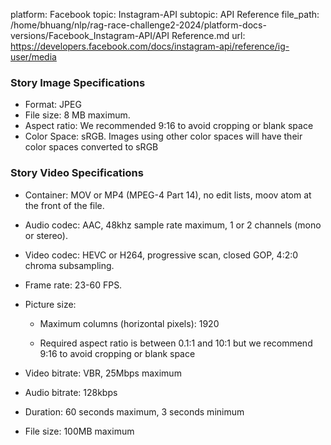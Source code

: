 platform: Facebook
topic: Instagram-API
subtopic: API Reference
file_path: /home/bhuang/nlp/rag-race-challenge2-2024/platform-docs-versions/Facebook_Instagram-API/API Reference.md
url: https://developers.facebook.com/docs/instagram-api/reference/ig-user/media

### Story Image Specifications

* Format: JPEG
* File size: 8 MB maximum.
* Aspect ratio: We recommended 9:16 to avoid cropping or blank space
* Color Space: sRGB. Images using other color spaces will have their color spaces converted to sRGB

### Story Video Specifications

* Container: MOV or MP4 (MPEG-4 Part 14), no edit lists, moov atom at the front of the file.
    
* Audio codec: AAC, 48khz sample rate maximum, 1 or 2 channels (mono or stereo).
    
* Video codec: HEVC or H264, progressive scan, closed GOP, 4:2:0 chroma subsampling.
    
* Frame rate: 23-60 FPS.
    
* Picture size:
    
    * Maximum columns (horizontal pixels): 1920
        
    * Required aspect ratio is between 0.1:1 and 10:1 but we recommend 9:16 to avoid cropping or blank space
        
    
* Video bitrate: VBR, 25Mbps maximum
    
* Audio bitrate: 128kbps
    
* Duration: 60 seconds maximum, 3 seconds minimum
    
* File size: 100MB maximum